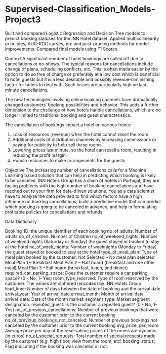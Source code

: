 # Supervised-Classification_Models-Project3
Built and compared Logistic Regression and Decision Tree models to predict booking statuses for the INN Hotel dataset. Applied multicollinearity principles, AUC-ROC curves, pre and post-pruning methods for model improvements. Compared final models using F1 Scores.


Context
A significant number of hotel bookings are called off due to cancellations or no-shows. The typical reasons for cancellations include change of plans, scheduling conflicts, etc. This is often made easier by the option to do so free of charge or preferably at a low cost which is beneficial to hotel guests but it is a less desirable and possibly revenue-diminishing factor for hotels to deal with. Such losses are particularly high on last-minute cancellations.

The new technologies involving online booking channels have dramatically changed customers’ booking possibilities and behavior. This adds a further dimension to the challenge of how hotels handle cancellations, which are no longer limited to traditional booking and guest characteristics.

The cancellation of bookings impact a hotel on various fronts:
1. Loss of resources (revenue) when the hotel cannot resell the room.
2. Additional costs of distribution channels by increasing commissions or paying for publicity to help sell these rooms.
3. Lowering prices last minute, so the hotel can resell a room, resulting in reducing the profit margin.
4. Human resources to make arrangements for the guests.

 

Objective
The increasing number of cancellations calls for a Machine Learning based solution that can help in predicting which booking is likely to be canceled. INN Hotels Group has a chain of hotels in Portugal, they are facing problems with the high number of booking cancellations and have reached out to your firm for data-driven solutions. You as a data scientist have to analyze the data provided to find which factors have a high influence on booking cancellations, build a predictive model that can predict which booking is going to be canceled in advance, and help in formulating profitable policies for cancellations and refunds.



Data Dictionary

Booking_ID: the unique identifier of each booking
no_of_adults: Number of adults
no_of_children: Number of Children
no_of_weekend_nights: Number of weekend nights (Saturday or Sunday) the guest stayed or booked to stay at the hotel
no_of_week_nights: Number of weeknights (Monday to Friday) the guest stayed or booked to stay at the hotel
type_of_meal_plan: Type of meal plan booked by the customer:
Not Selected – No meal plan selected
Meal Plan 1 – Breakfast
Meal Plan 2 – Half board (breakfast and one other meal)
Meal Plan 3 – Full board (breakfast, lunch, and dinner)
required_car_parking_space: Does the customer require a car parking space? (0 - No, 1- Yes)
room_type_reserved: Type of room reserved by the customer. The values are ciphered (encoded) by INN Hotels Group
lead_time: Number of days between the date of booking and the arrival date
arrival_year: Year of arrival date
arrival_month: Month of arrival date
arrival_date: Date of the month
market_segment_type: Market segment designation.
repeated_guest: Is the customer a repeated guest? (0 - No, 1- Yes)
no_of_previous_cancellations: Number of previous bookings that were canceled by the customer prior to the current booking
no_of_previous_bookings_not_canceled: Number of previous bookings not canceled by the customer prior to the current booking
avg_price_per_room: Average price per day of the reservation; prices of the rooms are dynamic. (in euros)
no_of_special_requests: Total number of special requests made by the customer (e.g. high floor, view from the room, etc)
booking_status: Flag indicating if the booking was canceled or not.
